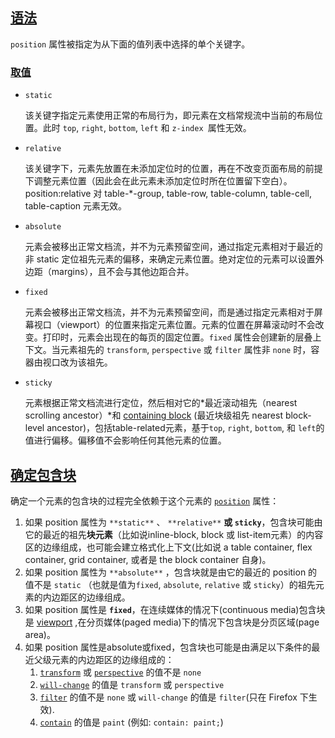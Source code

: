 ## [语法](https://developer.mozilla.org/zh-CN/docs/Web/CSS/position#语法)

`position` 属性被指定为从下面的值列表中选择的单个关键字。

### [取值](https://developer.mozilla.org/zh-CN/docs/Web/CSS/position#取值)

- `static`

  该关键字指定元素使用正常的布局行为，即元素在文档常规流中当前的布局位置。此时 `top`, `right`, `bottom`, `left` 和 `z-index `属性无效。

- `relative`

  该关键字下，元素先放置在未添加定位时的位置，再在不改变页面布局的前提下调整元素位置（因此会在此元素未添加定位时所在位置留下空白）。position:relative 对 table-*-group, table-row, table-column, table-cell, table-caption 元素无效。

- `absolute`

  元素会被移出正常文档流，并不为元素预留空间，通过指定元素相对于最近的非 static 定位祖先元素的偏移，来确定元素位置。绝对定位的元素可以设置外边距（margins），且不会与其他边距合并。

- `fixed`

  元素会被移出正常文档流，并不为元素预留空间，而是通过指定元素相对于屏幕视口（viewport）的位置来指定元素位置。元素的位置在屏幕滚动时不会改变。打印时，元素会出现在的每页的固定位置。`fixed` 属性会创建新的层叠上下文。当元素祖先的 `transform`, `perspective` 或 `filter` 属性非 `none` 时，容器由视口改为该祖先。

- `sticky`

  元素根据正常文档流进行定位，然后相对它的*最近滚动祖先（nearest scrolling ancestor）*和 [containing block](https://developer.mozilla.org/en-US/docs/Web/CSS/Containing_block) (最近块级祖先 nearest block-level ancestor)，包括table-related元素，基于`top`, `right`, `bottom`, 和 `left`的值进行偏移。偏移值不会影响任何其他元素的位置。





## [确定包含块](https://developer.mozilla.org/zh-CN/docs/Web/CSS/Containing_block#确定包含块)

确定一个元素的包含块的过程完全依赖于这个元素的 [`position`](https://developer.mozilla.org/zh-CN/docs/Web/CSS/position) 属性：

1. 如果 position 属性为 `**static**` 、 `**relative**` **或 `sticky`**，包含块可能由它的最近的祖先**块元素**（比如说inline-block, block 或 list-item元素）的内容区的边缘组成，也可能会建立格式化上下文(比如说 a table container, flex container, grid container, 或者是 the block container 自身)。
2. 如果 position 属性为 `**absolute**` ，包含块就是由它的最近的 position 的值不是 `static` （也就是值为`fixed`, `absolute`, `relative` 或 `sticky`）的祖先元素的内边距区的边缘组成。
3. 如果 position 属性是 **`fixed`**，在连续媒体的情况下(continuous media)包含块是 [viewport](https://developer.mozilla.org/zh-CN/docs/Glossary/Viewport) ,在分页媒体(paged media)下的情况下包含块是分页区域(page area)。
4. 如果 position 属性是absolute或fixed，包含块也可能是由满足以下条件的最近父级元素的内边距区的边缘组成的：
   1.  [`transform`](https://developer.mozilla.org/zh-CN/docs/Web/CSS/transform) 或 [`perspective`](https://developer.mozilla.org/zh-CN/docs/Web/CSS/perspective) 的值不是 `none`
   2.  [`will-change`](https://developer.mozilla.org/zh-CN/docs/Web/CSS/will-change) 的值是 `transform` 或 `perspective`
   3.  [`filter`](https://developer.mozilla.org/zh-CN/docs/Web/CSS/filter) 的值不是 `none` 或 `will-change` 的值是 `filter`(只在 Firefox 下生效).
   4.  [`contain`](https://developer.mozilla.org/zh-CN/docs/Web/CSS/contain) 的值是 `paint` (例如: `contain: paint;`)